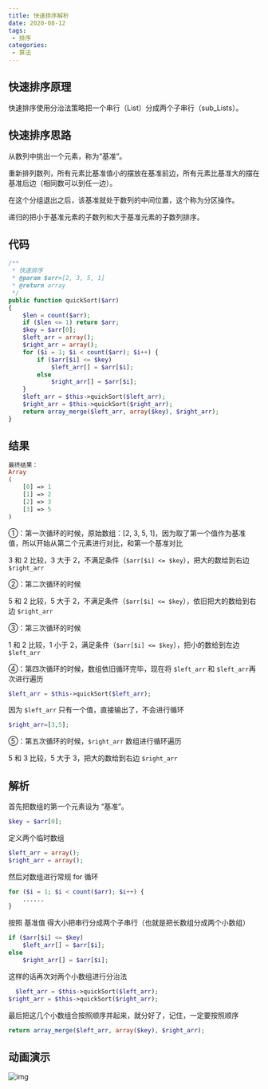 ```yaml
---
title: 快速排序解析
date: 2020-08-12
tags:
 - 排序
categories:
 - 算法
---
```


## 快速排序原理

快速排序使用分治法策略把一个串行（List）分成两个子串行（sub_Lists）。

## 快速排序思路

从数列中挑出一个元素，称为“基准”。

重新排列数列，所有元素比基准值小的摆放在基准前边，所有元素比基准大的摆在基准后边（相同数可以到任一边）。

在这个分组退出之后，该基准就处于数列的中间位置，这个称为分区操作。

递归的把小于基准元素的子数列和大于基准元素的子数列排序。

## 代码

```php
/**
 * 快速排序
 * @param $arr=[2, 3, 5, 1]
 * @return array
 */
public function quickSort($arr)
{
    $len = count($arr);
    if ($len <= 1) return $arr;
    $key = $arr[0];
    $left_arr = array();
    $right_arr = array();
    for ($i = 1; $i < count($arr); $i++) {
        if ($arr[$i] <= $key)
            $left_arr[] = $arr[$i];
        else
            $right_arr[] = $arr[$i];
    }
    $left_arr = $this->quickSort($left_arr);
    $right_arr = $this->quickSort($right_arr);
    return array_merge($left_arr, array($key), $right_arr);
}
```

## 结果

```php
最终结果：
Array
(
    [0] => 1
    [1] => 2
    [2] => 3
    [3] => 5
)
```

①：第一次循环的时候，原始数组：[2, 3, 5, 1]，因为取了第一个值作为基准值，所以开始从第二个元素进行对比，和第一个基准对比

3 和 2 比较，3 大于 2，不满足条件（`$arr[$i] <= $key`），把大的数给到右边 `$right_arr`

②：第二次循环的时候

5 和 2 比较，5 大于 2，不满足条件（`$arr[$i] <= $key`），依旧把大的数给到右边 `$right_arr`

③：第三次循环的时候

1 和 2 比较，1 小于 2，满足条件（`$arr[$i] <= $key`），把小的数给到左边 `$left_arr`

④：第四次循环的时候，数组依旧循环完毕，现在将 `$left_arr` 和 `$left_arr`再次进行遍历

```php
$left_arr = $this->quickSort($left_arr);
```

因为 `$left_arr` 只有一个值，直接输出了，不会进行循环

```php
$right_arr=[3,5];
```

⑤：第五次循环的时候，`$right_arr`  数组进行循环遍历

5 和 3 比较，5 大于 3，把大的数给到右边 `$right_arr`

## 解析

首先把数组的第一个元素设为 “基准”。

```php
$key = $arr[0];
```

定义两个临时数组

```PHP
$left_arr = array();
$right_arr = array();
```

然后对数组进行常规 for 循环

```php
for ($i = 1; $i < count($arr); $i++) {
    ......
}
```

按照 基准值 得大小把串行分成两个子串行（也就是把长数组分成两个小数组）

```php
if ($arr[$i] <= $key)
    $left_arr[] = $arr[$i];
else
    $right_arr[] = $arr[$i];
```

这样的话再次对两个小数组进行分治法

```php
  $left_arr = $this->quickSort($left_arr);
$right_arr = $this->quickSort($right_arr);
```

最后把这几个小数组合按照顺序并起来，就分好了，记住，一定要按照顺序

```php
return array_merge($left_arr, array($key), $right_arr);
```

## 动画演示

![img](https://img.jbzj.com/file_images/article/201404/20144983809211.gif?201439101622)





​                                                                                                                                                                  
